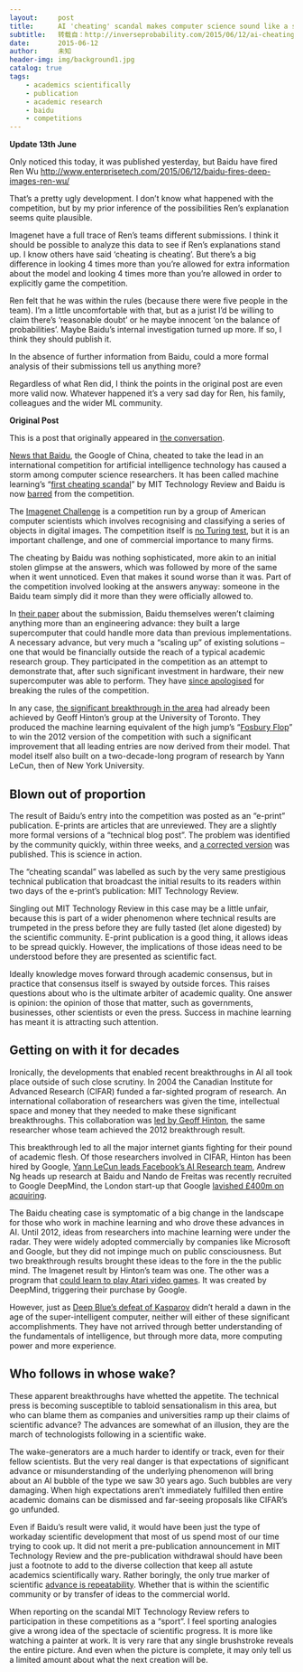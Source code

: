 ```yaml
---
layout:     post
title:      AI 'cheating' scandal makes computer science sound like a sport – it isn't
subtitle:   转载自：http://inverseprobability.com/2015/06/12/ai-cheating-scandal
date:       2015-06-12
author:     未知
header-img: img/background1.jpg
catalog: true
tags:
    - academics scientifically
    - publication
    - academic research
    - baidu
    - competitions
---
```


**Update 13th June**

Only noticed this today, it was published yesterday, but Baidu have fired Ren Wu 
http://www.enterprisetech.com/2015/06/12/baidu-fires-deep-images-ren-wu/

That’s a pretty ugly development. I don’t know what happened with the competition, but by my prior inference of the possibilities Ren’s explanation seems quite plausible.

Imagenet have a full trace of Ren’s teams different submissions. I think it should be possible to analyze this data to see if Ren’s explanations stand up. I know others have said ‘cheating is cheating’. But there’s a big difference in looking 4 times more than you’re allowed for extra information about the model and looking 4 times more than you’re allowed in order to explicitly game the competition.

Ren felt that he was within the rules (because there were five people in the team). I’m a little uncomfortable with that, but as a jurist I’d be willing to claim there’s ‘reasonable doubt’ or he maybe innocent ‘on the balance of probabilities’. Maybe Baidu’s internal investigation turned up more. If so, I think they should publish it.

In the absence of further information from Baidu, could a more formal analysis of their submissions tell us anything more?

Regardless of what Ren did, I think the points in the original post are even more valid now. Whatever happened it’s a very sad day for Ren, his family, colleagues and the wider ML community.

**Original Post**

This is a post that originally appeared in [the conversation](http://theconversation.com/ai-cheating-scandal-makes-machine-learning-sound-like-a-sport-it-isnt-43132).

[News that Baidu](http://www.image-net.org/challenges/LSVRC/announcement-June-2-2015), the Google of China, cheated to take the lead in an international competition for artificial intelligence technology has caused a storm among computer science researchers. It has been called machine learning’s “[first cheating scandal](http://www.technologyreview.com/view/538111/why-and-how-baidu-cheated-an-artificial-intelligence-test)” by MIT Technology Review and Baidu is now [barred](http://www.nytimes.com/2015/06/04/technology/computer-scientists-are-astir-after-baidu-team-is-barred-from-ai-competition.html?_r=0) from the competition.

The [Imagenet Challenge](http://image-net.org/) is a competition run by a group of American computer scientists which involves recognising and classifying a series of objects in digital images. The competition itself is [no Turing test](https://theconversation.com/person-or-computer-could-you-pass-the-turing-test-6769), but it is an important challenge, and one of commercial importance to many firms.

The cheating by Baidu was nothing sophisticated, more akin to an initial stolen glimpse at the answers, which was followed by more of the same when it went unnoticed. Even that makes it sound worse than it was. Part of the competition involved looking at the answers anyway: someone in the Baidu team simply did it more than they were officially allowed to.

In [their paper](http://arxiv.org/abs/1501.02876v3) about the submission, Baidu themselves weren’t claiming anything more than an engineering advance: they built a large supercomputer that could handle more data than previous implementations. A necessary advance, but very much a “scaling up” of existing solutions – one that would be financially outside the reach of a typical academic research group. They participated in the competition as an attempt to demonstrate that, after such significant investment in hardware, their new supercomputer was able to perform. They have [since apologised](http://www.zdnet.com/article/baidu-admits-cheating-in-international-supercomputer-competition?tag=nl.e541&s_cid=e541&ttag=e541&ftag=TRE7ce1dc9) for breaking the rules of the competition.

In any case, [the significant breakthrough in the area](http://papers.nips.cc/paper/4824-imagenet-classification-with-deep-) had already been achieved by Geoff Hinton’s group at the University of Toronto. They produced the machine learning equivalent of the high jump’s “[Fosbury Flop](https://www.youtube.com/watch?v=Id4W6VA0uLc)” to win the 2012 version of the competition with such a significant improvement that all leading entries are now derived from their model. That model itself also built on a two-decade-long program of research by Yann LeCun, then of New York University.

## Blown out of proportion

The result of Baidu’s entry into the competition was posted as an “e-print” publication. E-prints are articles that are unreviewed. They are a slightly more formal versions of a “technical blog post”. The problem was identified by the community quickly, within three weeks, and [a corrected version](http://arxiv.org/abs/1501.02876) was published. This is science in action.

The “cheating scandal” was labelled as such by the very same prestigious technical publication that broadcast the initial results to its readers within two days of the e-print’s publication: MIT Technology Review.

Singling out MIT Technology Review in this case may be a little unfair, because this is part of a wider phenomenon where technical results are trumpeted in the press before they are fully tasted (let alone digested) by the scientific community. E-print publication is a good thing, it allows ideas to be spread quickly. However, the implications of those ideas need to be understood before they are presented as scientific fact.

Ideally knowledge moves forward through academic consensus, but in practice that consensus itself is swayed by outside forces. This raises questions about who is the ultimate arbiter of academic quality. One answer is opinion: the opinion of those that matter, such as governments, businesses, other scientists or even the press. Success in machine learning has meant it is attracting such attention.

## Getting on with it for decades

Ironically, the developments that enabled recent breakthroughs in AI all took place outside of such close scrutiny. In 2004 the Canadian Institute for Advanced Research (CIFAR) funded a far-sighted program of research. An international collaboration of researchers was given the time, intellectual space and money that they needed to make these significant breakthroughs. This collaboration was [led by Geoff Hinton](http://www.cifar.ca/geoffrey-hinton), the same researcher whose team achieved the 2012 breakthrough result.

This breakthrough led to all the major internet giants fighting for their pound of academic flesh. Of those researchers involved in CIFAR, Hinton has been hired by Google, [Yann LeCun leads Facebook’s AI Research team](https://theconversation.com/are-you-an-expert-in-machine-learning-facebook-is-hiring-21439), Andrew Ng heads up research at Baidu and Nando de Freitas was recently recruited to Google DeepMind, the London start-up that Google [lavished £400m on acquiring](https://theconversation.com/what-does-google-want-with-deepmind-here-are-three-clues-22569).

The Baidu cheating case is symptomatic of a big change in the landscape for those who work in machine learning and who drove these advances in AI. Until 2012, ideas from researchers into machine learning were under the radar. They were widely adopted commercially by companies like Microsoft and Google, but they did not impinge much on public consciousness. But two breakthrough results brought these ideas to the fore in the the public mind. The Imagenet result by Hinton’s team was one. The other was a program that [could learn to play Atari video games](http://arxiv.org/abs/1312.5602). It was created by DeepMind, triggering their purchase by Google.

However, just as [Deep Blue’s defeat of Kasparov](https://www.youtube.com/watch?v=NJarxpYyoFI) didn’t herald a dawn in the age of the super-intelligent computer, neither will either of these significant accomplishments. They have not arrived through better understanding of the fundamentals of intelligence, but through more data, more computing power and more experience.

## Who follows in whose wake?

These apparent breakthroughs have whetted the appetite. The technical press is becoming susceptible to tabloid sensationalism in this area, but who can blame them as companies and universities ramp up their claims of scientific advance? The advances are somewhat of an illusion, they are the march of technologists following in a scientific wake.

The wake-generators are a much harder to identify or
track, even for their fellow scientists. But the very real danger is that expectations of significant advance or misunderstanding of the underlying phenomenon will bring about an AI bubble of the type we saw 30 years ago. Such bubbles are very damaging. When high expectations aren’t immediately fulfilled then entire academic domains can be dismissed and far-seeing proposals like CIFAR’s go unfunded.

Even if Baidu’s result were valid, it would have been just the type of workaday scientific development that most of us spend most of our time trying to cook up. It did not merit a pre-publication announcement in MIT Technology Review and the pre-publication withdrawal should have been just a footnote to add to the diverse collection that keep all astute academics scientifically wary. Rather boringly, the only true marker of scientific [advance is repeatability](https://theconversation.com/science-is-in-a-reproducibility-crisis-how-do-we-resolve-it-16998). Whether that is within the scientific community or by transfer of ideas to the commercial world.

When reporting on the scandal MIT Technology Review refers to participation in these competitions as a “sport”. I feel sporting analogies give a wrong idea of the spectacle of scientific progress. It is more like watching a painter at work. It is very rare that any single brushstroke reveals the entire picture. And even when the picture is complete, it may only tell us a limited amount about what the next creation will be.
